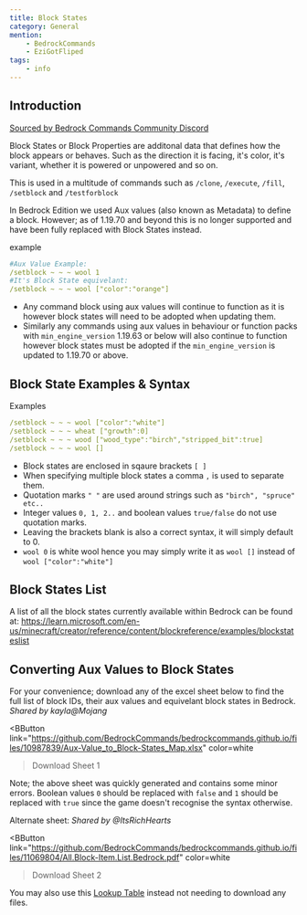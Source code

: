 ```yaml
---
title: Block States
category: General
mention:
    - BedrockCommands
    - EziGotFliped
tags:
    - info
---
```


## Introduction

[Sourced by Bedrock Commands Community Discord](https://discord.gg/SYstTYx5G5)

Block States or Block Properties are additonal data that defines how the block appears or behaves. Such as the direction it is facing, it's color, it's variant, whether it is powered or unpowered and so on.

This is used in a multitude of commands such as `/clone`, `/execute`, `/fill`, `/setblock` and `/testforblock`

In Bedrock Edition we used Aux values (also known as Metadata) to define a block. However; as of 1.19.70 and beyond this is no longer supported and have been fully replaced with Block States instead.

<CodeHeader>example</CodeHeader>

```yaml
#Aux Value Example:
/setblock ~ ~ ~ wool 1
#It's Block State equivelant:
/setblock ~ ~ ~ wool ["color":"orange"]
```

- Any command block using aux values will continue to function as it is however block states will need to be adopted when updating them.
- Similarly any commands using aux values in behaviour or function packs with `min_engine_version` 1.19.63 or below will also continue to function however block states must be adopted if the `min_engine_version` is updated to 1.19.70 or above.

## Block State Examples & Syntax

<CodeHeader>Examples</CodeHeader>

```yaml
/setblock ~ ~ ~ wool ["color":"white"]
/setblock ~ ~ ~ wheat ["growth":0]
/setblock ~ ~ ~ wood ["wood_type":"birch","stripped_bit":true]
/setblock ~ ~ ~ wool []
```

- Block states are enclosed in sqaure brackets ` [ ] `
- When specifying multiple block states a comma ` , ` is used to separate them.
- Quotation marks ` " " ` are used around strings such as `"birch", "spruce" etc..`
- Integer values `0, 1, 2..` and boolean values `true/false` do not use quotation marks.
- Leaving the brackets blank is also a correct syntax, it will simply default to 0.
- `wool 0` is white wool hence you may simply write it as `wool []` instead of `wool ["color":"white"]`

## Block States List
A list of all the block states currently available within Bedrock can be found at:
https://learn.microsoft.com/en-us/minecraft/creator/reference/content/blockreference/examples/blockstateslist

## Converting Aux Values to Block States
For your convenience; download any of the excel sheet below to find the full list of block IDs, their aux values and equivelant block states in Bedrock. *Shared by kayla@Mojang*

<BButton
    link="https://github.com/BedrockCommands/bedrockcommands.github.io/files/10987839/Aux-Value_to_Block-States_Map.xlsx"
    color=white
>Download Sheet 1</BButton>

Note; the above sheet was quickly generated and contains some minor errors. Boolean values `0` should be replaced with `false` and `1` should be replaced with `true` since the game doesn't recognise the syntax otherwise.

Alternate sheet: *Shared by @ItsRichHearts*

<BButton
  link="https://github.com/BedrockCommands/bedrockcommands.github.io/files/11069804/All.Block-Item.List.Bedrock.pdf"
    color=white
>Download Sheet 2</BButton>

You may also use this [Lookup Table](https://auxval-to-blockstates.netlify.app/) instead not needing to download any files.
